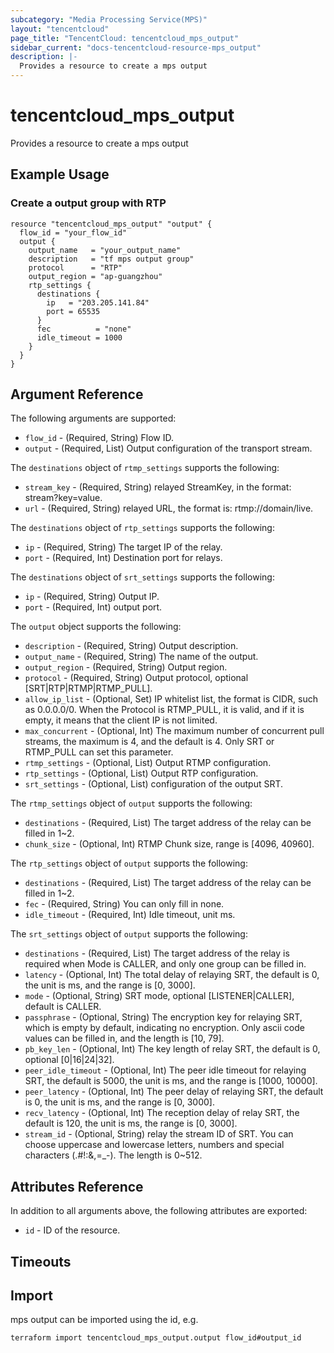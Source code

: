 ```yaml
---
subcategory: "Media Processing Service(MPS)"
layout: "tencentcloud"
page_title: "TencentCloud: tencentcloud_mps_output"
sidebar_current: "docs-tencentcloud-resource-mps_output"
description: |-
  Provides a resource to create a mps output
---
```


# tencentcloud_mps_output

Provides a resource to create a mps output

## Example Usage

### Create a output group with RTP

```hcl
resource "tencentcloud_mps_output" "output" {
  flow_id = "your_flow_id"
  output {
    output_name   = "your_output_name"
    description   = "tf mps output group"
    protocol      = "RTP"
    output_region = "ap-guangzhou"
    rtp_settings {
      destinations {
        ip   = "203.205.141.84"
        port = 65535
      }
      fec          = "none"
      idle_timeout = 1000
    }
  }
}
```

## Argument Reference

The following arguments are supported:

* `flow_id` - (Required, String) Flow ID.
* `output` - (Required, List) Output configuration of the transport stream.

The `destinations` object of `rtmp_settings` supports the following:

* `stream_key` - (Required, String) relayed StreamKey, in the format: stream?key=value.
* `url` - (Required, String) relayed URL, the format is: rtmp://domain/live.

The `destinations` object of `rtp_settings` supports the following:

* `ip` - (Required, String) The target IP of the relay.
* `port` - (Required, Int) Destination port for relays.

The `destinations` object of `srt_settings` supports the following:

* `ip` - (Required, String) Output IP.
* `port` - (Required, Int) output port.

The `output` object supports the following:

* `description` - (Required, String) Output description.
* `output_name` - (Required, String) The name of the output.
* `output_region` - (Required, String) Output region.
* `protocol` - (Required, String) Output protocol, optional [SRT|RTP|RTMP|RTMP_PULL].
* `allow_ip_list` - (Optional, Set) IP whitelist list, the format is CIDR, such as 0.0.0.0/0. When the Protocol is RTMP_PULL, it is valid, and if it is empty, it means that the client IP is not limited.
* `max_concurrent` - (Optional, Int) The maximum number of concurrent pull streams, the maximum is 4, and the default is 4. Only SRT or RTMP_PULL can set this parameter.
* `rtmp_settings` - (Optional, List) Output RTMP configuration.
* `rtp_settings` - (Optional, List) Output RTP configuration.
* `srt_settings` - (Optional, List) configuration of the output SRT.

The `rtmp_settings` object of `output` supports the following:

* `destinations` - (Required, List) The target address of the relay can be filled in 1~2.
* `chunk_size` - (Optional, Int) RTMP Chunk size, range is [4096, 40960].

The `rtp_settings` object of `output` supports the following:

* `destinations` - (Required, List) The target address of the relay can be filled in 1~2.
* `fec` - (Required, String) You can only fill in none.
* `idle_timeout` - (Required, Int) Idle timeout, unit ms.

The `srt_settings` object of `output` supports the following:

* `destinations` - (Required, List) The target address of the relay is required when Mode is CALLER, and only one group can be filled in.
* `latency` - (Optional, Int) The total delay of relaying SRT, the default is 0, the unit is ms, and the range is [0, 3000].
* `mode` - (Optional, String) SRT mode, optional [LISTENER|CALLER], default is CALLER.
* `passphrase` - (Optional, String) The encryption key for relaying SRT, which is empty by default, indicating no encryption. Only ascii code values can be filled in, and the length is [10, 79].
* `pb_key_len` - (Optional, Int) The key length of relay SRT, the default is 0, optional [0|16|24|32].
* `peer_idle_timeout` - (Optional, Int) The peer idle timeout for relaying SRT, the default is 5000, the unit is ms, and the range is [1000, 10000].
* `peer_latency` - (Optional, Int) The peer delay of relaying SRT, the default is 0, the unit is ms, and the range is [0, 3000].
* `recv_latency` - (Optional, Int) The reception delay of relay SRT, the default is 120, the unit is ms, the range is [0, 3000].
* `stream_id` - (Optional, String) relay the stream ID of SRT. You can choose uppercase and lowercase letters, numbers and special characters (.#!:&amp;,=_-). The length is 0~512.

## Attributes Reference

In addition to all arguments above, the following attributes are exported:

* `id` - ID of the resource.



## Timeouts

<no value>


## Import

mps output can be imported using the id, e.g.

```
terraform import tencentcloud_mps_output.output flow_id#output_id
```

